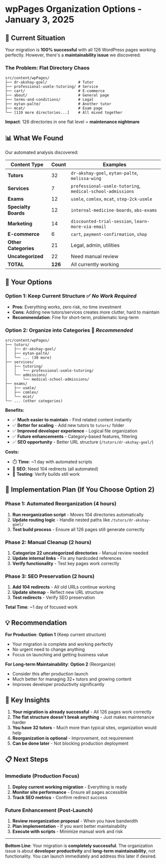 # wpPages Organization Options - January 3, 2025

## 🎯 **Current Situation**

Your migration is **100% successful** with all 126 WordPress pages working perfectly. However, there's a **maintainability issue** we discovered:

### **The Problem**: Flat Directory Chaos
```
src/content/wpPages/
├── dr-akshay-goel/              # Tutor
├── professional-usmle-tutoring/ # Service  
├── cart/                        # E-commerce
├── about/                       # General page
├── terms-and-conditions/        # Legal
├── eytan-palte/                 # Another tutor
├── mcat/                        # Exam page
└── [119 more directories...]    # All mixed together
```

**Impact**: 126 directories in one flat level = **maintenance nightmare**

## 📊 **What We Found**

Our automated analysis discovered:

| Content Type | Count | Examples |
|--------------|-------|----------|
| **Tutors** | 32 | `dr-akshay-goel`, `eytan-palte`, `melissa-wing` |
| **Services** | 7 | `professional-usmle-tutoring`, `medical-school-admissions` |
| **Exams** | 12 | `usmle`, `comlex`, `mcat`, `step-2ck-usmle` |
| **Specialty Boards** | 12 | `internal-medicine-boards`, `abs-exams` |
| **Marketing** | 14 | `discounted-trial-session`, `learn-more-via-email` |
| **E-commerce** | 6 | `cart`, `payment-confirmation`, `shop` |
| **Other Categories** | 21 | Legal, admin, utilities |
| **Uncategorized** | 22 | Need manual review |
| **TOTAL** | **126** | All currently working |

## 🤔 **Your Options**

### **Option 1: Keep Current Structure** ✅ *No Work Required*
- **Pros**: Everything works, zero risk, no time investment
- **Cons**: Adding new tutors/services creates more clutter, hard to maintain
- **Recommendation**: Fine for short-term, problematic long-term

### **Option 2: Organize into Categories** 🚀 *Recommended*
```
src/content/wpPages/
├── tutors/
│   ├── dr-akshay-goel/
│   ├── eytan-palte/
│   └── ... (30 more)
├── services/
│   ├── tutoring/
│   │   └── professional-usmle-tutoring/
│   └── admissions/
│       └── medical-school-admissions/
├── exams/
│   ├── usmle/
│   ├── comlex/
│   └── mcat/
└── ... (other categories)
```

**Benefits:**
- ✅ **Much easier to maintain** - Find related content instantly
- ✅ **Better for scaling** - Add new tutors to `tutors/` folder
- ✅ **Improved developer experience** - Logical file organization
- ✅ **Future enhancements** - Category-based features, filtering
- ✅ **SEO opportunity** - Better URL structure (`/tutors/dr-akshay-goel/`)

**Costs:**
- ⏱️ **Time**: ~1 day with automated scripts
- 🔗 **SEO**: Need 104 redirects (all automated)
- 🧪 **Testing**: Verify builds still work

## 🚀 **Implementation Plan** (If You Choose Option 2)

### **Phase 1: Automated Reorganization** (4 hours)
1. **Run reorganization script** - Moves 104 directories automatically
2. **Update routing logic** - Handle nested paths like `/tutors/dr-akshay-goel/`
3. **Test build process** - Ensure all 126 pages still generate correctly

### **Phase 2: Manual Cleanup** (2 hours)  
1. **Categorize 22 uncategorized directories** - Manual review needed
2. **Update internal links** - Fix any hardcoded references
3. **Verify functionality** - Test key pages work correctly

### **Phase 3: SEO Preservation** (2 hours)
1. **Add 104 redirects** - All old URLs continue working
2. **Update sitemap** - Reflect new URL structure  
3. **Test redirects** - Verify SEO preservation

**Total Time**: ~1 day of focused work

## 💡 **Recommendation**

**For Production**: **Option 1** (Keep current structure)
- Your migration is complete and working perfectly
- No urgent need to change anything
- Focus on launching and getting business value

**For Long-term Maintainability**: **Option 2** (Reorganize)
- Consider this after production launch
- Much better for managing 32+ tutors and growing content
- Improves developer productivity significantly

## 🎯 **Key Insights**

1. **Your migration is already successful** - All 126 pages work correctly
2. **The flat structure doesn't break anything** - Just makes maintenance harder  
3. **You have 32 tutors** - Much more than typical sites, organization would help
4. **Reorganization is optional** - Improvement, not requirement
5. **Can be done later** - Not blocking production deployment

## 📋 **Next Steps**

### **Immediate (Production Focus)**
1. **Deploy current working migration** - Everything is ready
2. **Monitor site performance** - Ensure all pages accessible
3. **Track SEO metrics** - Confirm redirect success

### **Future Enhancement (Post-Launch)**
1. **Review reorganization proposal** - When you have bandwidth
2. **Plan implementation** - If you want better maintainability
3. **Execute with scripts** - Minimize manual work and risk

---

**Bottom Line**: Your migration is **completely successful**. The organization issue is about **developer productivity** and **long-term maintainability**, not functionality. You can launch immediately and address this later if desired. 